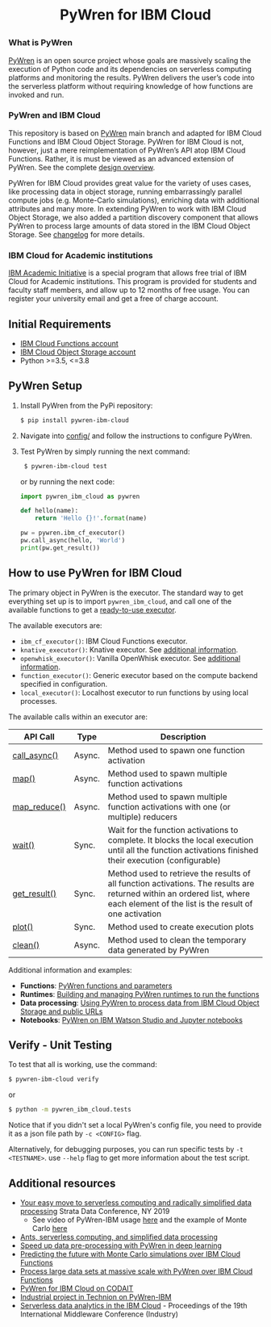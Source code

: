 <h1><p align="center"> PyWren for IBM Cloud </p></h1>

### What is PyWren

[PyWren](https://github.com/pywren/pywren) is an open source project whose goals are massively scaling the execution of Python code and its dependencies on serverless computing platforms and monitoring the results. PyWren delivers the user’s code into the serverless platform without requiring knowledge of how functions are invoked and run.

### PyWren and IBM Cloud

This repository is based on [PyWren](https://github.com/pywren/pywren) main branch and adapted for IBM Cloud Functions and IBM Cloud Object Storage. PyWren for IBM Cloud is not, however, just a mere reimplementation of PyWren’s API atop IBM Cloud Functions. Rather, it is must be viewed as an advanced extension of PyWren. See the complete [design overview](docs/DESIGN.md).

PyWren for IBM Cloud provides great value for the variety of uses cases, like processing data in object storage, running embarrassingly parallel compute jobs (e.g. Monte-Carlo simulations), enriching data with additional attributes and many more. In extending PyWren to work with IBM Cloud Object Storage, we also added a partition discovery component that allows PyWren to process large amounts of data stored in the IBM Cloud Object Storage. See [changelog](CHANGELOG.md) for more details.

### IBM Cloud for Academic institutions

[IBM Academic Initiative](https://ibm.biz/academic) is a special program that allows free trial of IBM Cloud for Academic institutions. This program is provided for students and faculty staff members, and allow up to 12 months of free usage. You can register your university email and get a free of charge account.

## Initial Requirements

* [IBM Cloud Functions account](https://cloud.ibm.com/functions)
* [IBM Cloud Object Storage account](https://www.ibm.com/cloud/object-storage)
* Python >=3.5, <=3.8

## PyWren Setup

1. Install PyWren from the PyPi repository:

    ```bash
    $ pip install pywren-ibm-cloud
    ```

2. Navigate into [config/](config/) and follow the instructions to configure PyWren.

3. Test PyWren by simply running the next command:
  
   ```bash
    $ pywren-ibm-cloud test
   ```

   or by running the next code:

   ```python
   import pywren_ibm_cloud as pywren

   def hello(name):
       return 'Hello {}!'.format(name)

   pw = pywren.ibm_cf_executor()
   pw.call_async(hello, 'World')
   print(pw.get_result())
   ```

## How to use PyWren for IBM Cloud

The primary object in PyWren is the executor. The standard way to get everything set up is to import `pywren_ibm_cloud`, and call one of the available functions to get a [ready-to-use executor](docs/api-details.md#executor).

The available executors are:

* `ibm_cf_executor()`: IBM Cloud Functions executor.
* `knative_executor()`: Knative executor. See [additional information](docs/knative.md).
* `openwhisk_executor()`: Vanilla OpenWhisk executor. See [additional information](docs/openwhisk.md).
* `function_executor()`: Generic executor based on the compute backend specified in configuration.
* `local_executor()`: Localhost executor to run functions by using local processes.

The available calls within an executor are:

|API Call| Type | Description|
|---|---|---|
|[call_async()](docs/api-details.md#executorcall_async) | Async. | Method used to spawn one function activation |
|[map()](docs/api-details.md#executormap) | Async. | Method used to spawn multiple function activations |
|[map_reduce()](docs/api-details.md#executormap_reduce) | Async. | Method used to spawn multiple function activations with one (or multiple) reducers|
|[wait()](docs/api-details.md#executorwait) | Sync. | Wait for the function activations to complete. It blocks the local execution until all the function activations finished their execution (configurable)|
|[get_result()](docs/api-details.md#executorget_result) | Sync. | Method used to retrieve the results of all function activations. The results are returned within an ordered list, where each element of the list is the result of one activation|
|[plot()](docs/api-details.md#executorplot) | Sync. | Method used to create execution plots |
|[clean()](docs/api-details.md#executorclean) | Async. | Method used to clean the temporary data generated by PyWren|

Additional information and examples:

* **Functions**: [PyWren functions and parameters](docs/functions.md)
* **Runtimes**: [Building and managing PyWren runtimes to run the functions](runtime/)
* **Data processing**: [Using PyWren to process data from IBM Cloud Object Storage and public URLs](docs/data-processing.md)
* **Notebooks**: [PyWren on IBM Watson Studio and Jupyter notebooks](examples/hello_world.ipynb)

## Verify - Unit Testing

To test that all is working, use the command:

```bash
$ pywren-ibm-cloud verify
```

or

```bash
$ python -m pywren_ibm_cloud.tests
```

Notice that if you didn't set a local PyWren's config file, you need to provide it as a json file path by `-c <CONFIG>` flag.

Alternatively, for debugging purposes, you can run specific tests by `-t <TESTNAME>`. use `--help` flag to get more information about the test script.

## Additional resources

* [Your easy move to serverless computing and radically simplified data processing](https://conferences.oreilly.com/strata/strata-ny/public/schedule/detail/77226) Strata Data Conference, NY 2019
  * See video of PyWren-IBM usage [here](https://www.youtube.com/watch?v=EYa95KyYEtg&list=PLpR7f3Www9KCjYisaG7AMaR0C2GqLUh2G&index=3&t=0s) and the example of Monte Carlo [here](https://www.youtube.com/watch?v=vF5HI2q5VKw&list=PLpR7f3Www9KCjYisaG7AMaR0C2GqLUh2G&index=2&t=0s)
* [Ants, serverless computing, and simplified data processing](https://developer.ibm.com/blogs/2019/01/31/ants-serverless-computing-and-simplified-data-processing/)
* [Speed up data pre-processing with PyWren in deep learning](https://developer.ibm.com/patterns/speed-up-data-pre-processing-with-pywren-in-deep-learning/)
* [Predicting the future with Monte Carlo simulations over IBM Cloud Functions](https://www.ibm.com/blogs/bluemix/2019/01/monte-carlo-simulations-with-ibm-cloud-functions/)
* [Process large data sets at massive scale with PyWren over IBM Cloud Functions](https://www.ibm.com/blogs/bluemix/2018/04/process-large-data-sets-massive-scale-pywren-ibm-cloud-functions/)
* [PyWren for IBM Cloud on CODAIT](https://developer.ibm.com/code/open/centers/codait/projects/pywren/)
* [Industrial project in Technion on PyWren-IBM](http://www.cs.technion.ac.il/~cs234313/projects_sites/W19/04/site/)
* [Serverless data analytics in the IBM Cloud](https://dl.acm.org/citation.cfm?id=3284029) - Proceedings of the 19th International Middleware Conference (Industry)
